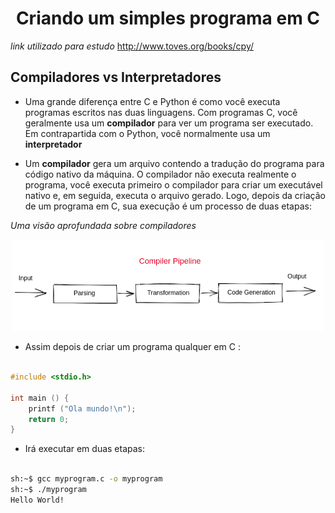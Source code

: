 <h1 align="center">
Criando um simples programa em C
</h1>

*link utilizado para estudo* http://www.toves.org/books/cpy/

<h2>Compiladores vs Interpretadores</h2>

* Uma grande diferença entre C e Python é como você executa programas escritos nas duas linguagens. Com programas C, você geralmente usa um **compilador** para ver um programa ser executado. Em contrapartida com o Python, você normalmente usa um **interpretador**

* Um **compilador** gera um arquivo contendo a tradução do programa para código nativo da máquina. O compilador não executa realmente o programa, você executa primeiro o compilador para criar um executável nativo e, em seguida, executa o arquivo gerado. Logo, depois da criação de um programa em C, sua execução é um processo de duas etapas:

*Uma visão aprofundada sobre compiladores*

<p align="center">
    <img width="500" src="./assets/img/compiler.png" />
</p>

* Assim depois de criar um programa qualquer em C :
```c

#include <stdio.h>

int main () {
    printf ("Ola mundo!\n");
    return 0;
}

```
* Irá executar em duas etapas:
```bash

sh:~$ gcc myprogram.c -o myprogram
sh:~$ ./myprogram
Hello World!

```